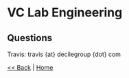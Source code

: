 # VC Lab Engineering
## Questions

Travis: travis {at} decilegroup {dot} com

[<< Back](hiring-and-onboarding-process.md)  |  [Home](README.md)
